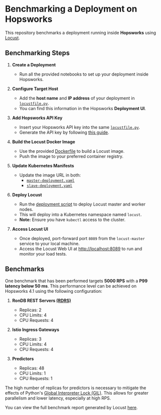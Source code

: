# Benchmarking a Deployment on Hopsworks

This repository benchmarks a deployment running inside **Hopsworks** using [Locust](https://locust.io/).

## Benchmarking Steps

1. **Create a Deployment**
   - Run all the provided notebooks to set up your deployment inside Hopsworks.

2. **Configure Target Host**
   - Add the **host name** and **IP address** of your deployment in [`locustfile.py`](https://github.com/manu-sj/benchmark-deployments/blob/main/locust/locustfile.py#L12).
   - You can find this information in the Hopsworks **Deployment UI**.

3. **Add Hopsworks API Key**
   - Insert your Hopsworks API key into the same [`locustfile.py`](https://github.com/manu-sj/benchmark-deployments/blob/main/locust/locustfile.py#L12).
   - Generate the API key by following [this guide](https://docs.hopsworks.ai/latest/user_guides/projects/api_key/create_api_key/).

4. **Build the Locust Docker Image**
   - Use the provided [Dockerfile](https://github.com/manu-sj/benchmark-deployments/blob/main/locust/Dockerfile) to build a Locust image.
   - Push the image to your preferred container registry.

5. **Update Kubernetes Manifests**
   - Update the image URL in both:
     - [`master-deployment.yaml`](https://github.com/manu-sj/benchmark-deployments/blob/main/locust/kubernetes-locust/master-deployment.yaml#L28)
     - [`slave-deployment.yaml`](https://github.com/manu-sj/benchmark-deployments/blob/main/locust/kubernetes-locust/slave-deployment.yaml#L28)

6. **Deploy Locust**
   - Run the [deployment script](https://github.com/manu-sj/benchmark-deployments/blob/main/locust/kubernetes-locust/deploy.sh) to deploy Locust master and worker nodes.
   - This will deploy into a Kubernetes namespace named `locust`.
   - **Note:** Ensure you have `kubectl` access to the cluster.

7. **Access Locust UI**
   - Once deployed, port-forward port `8089` from the `locust-master` service to your local machine.
   - Access the Locust Web UI at [http://localhost:8089](http://localhost:8089) to run and monitor your load tests.


## Benchmarks

One benchmark that has been performed targets **5000 RPS** with a **P99 latency below 50 ms**. This performance level can be achieved on Hopsworks 4.1 using the following configuration:

1. **RonDB REST Servers [(RDRS)](https://docs.rondb.com/rondb_rest_api/)**  
   - Replicas: 2  
   - CPU Limits: 4  
   - CPU Requests: 4

2. **Istio Ingress Gateways**  
   - Replicas: 3  
   - CPU Limits: 4  
   - CPU Requests: 4

3. **Predictors**  
   - Replicas: 48  
   - CPU Limits: 1  
   - CPU Requests: 1

The high number of replicas for predictors is necessary to mitigate the effects of Python's [Global Interpreter Lock (GIL)](https://wiki.python.org/moin/GlobalInterpreterLock). This allows for greater parallelism and lower latency, especially at high RPS.

You can view the full benchmark report generated by Locust [here](https://github.com/manu-sj/benchmark-deployments/blob/main/locust_reports/locust_report_5k_rps_25_batch_size.pdf).
